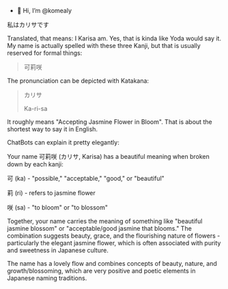 - 👋 Hi, I’m @komealy

私はカリサです

Translated, that means: I Karisa am. Yes, that is kinda like Yoda would say it.
My name is actually spelled with these three Kanji, but that is usually reserved for formal things:

> 可莉咲

The pronunciation can be depicted with Katakana:

> カリサ
> 
> Ka-ri-sa

It roughly means "Accepting Jasmine Flower in Bloom". That is about the shortest way to say it in English.

ChatBots can explain it pretty elegantly:

Your name 可莉咲 (カリサ, Karisa) has a beautiful meaning when broken down by each kanji:

可 (ka) - "possible," "acceptable," "good," or "beautiful"

莉 (ri) - refers to jasmine flower

咲 (sa) - "to bloom" or "to blossom"

Together, your name carries the meaning of something like "beautiful jasmine blossom" or "acceptable/good jasmine that blooms." The combination suggests beauty, grace, and the flourishing nature of flowers - particularly the 
elegant jasmine flower, which is often associated with purity and sweetness in Japanese culture.

The name has a lovely flow and combines concepts of beauty, nature, and growth/blossoming, which are very positive and poetic elements in Japanese naming traditions.
